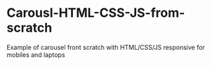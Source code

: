 # Carousl-HTML-CSS-JS-from-scratch
Example of carousel front scratch with HTML/CSS/JS responsive for mobiles and laptops

